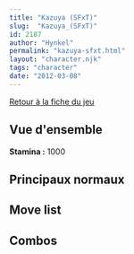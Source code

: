 ```yaml
---
title: "Kazuya (SFxT)"
slug:  "Kazuya_(SFxT)"
id: 2187
author: "Hynkel"
permalink: "kazuya-sfxt.html"
layout: "character.njk"
tags: "character"
date: "2012-03-08"
---
```


[Retour à la fiche du jeu](Street_Fighter_x_Tekken)

## Vue d'ensemble

**Stamina :** 1000

## Principaux normaux

## Move list

## Combos
